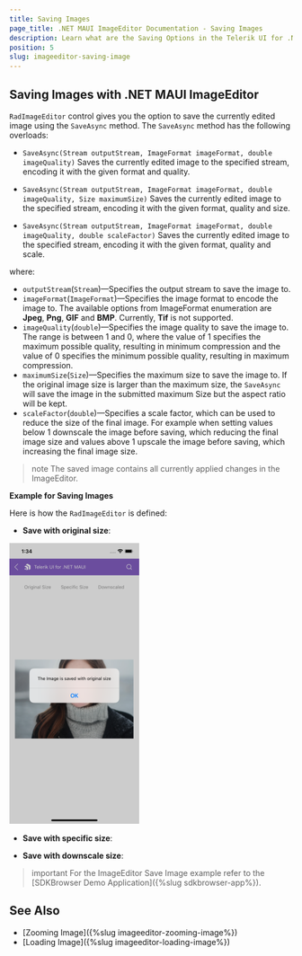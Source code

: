 ```yaml
---
title: Saving Images
page_title: .NET MAUI ImageEditor Documentation - Saving Images
description: Learn what are the Saving Options in the Telerik UI for .NET MAUI ImageEditor control provides.
position: 5
slug: imageeditor-saving-image
---
```


## Saving Images with .NET MAUI ImageEditor

`RadImageEditor` control gives you the option to save the currently edited image using the `SaveAsync` method. The `SaveAsync` method has the following overloads:

* `SaveAsync(Stream outputStream, ImageFormat imageFormat, double imageQuality)`
Saves the currently edited image to the specified stream, encoding it with the given format and quality.

* `SaveAsync(Stream outputStream, ImageFormat imageFormat, double imageQuality, Size maximumSize)`
Saves the currently edited image to the specified stream, encoding it with the given format, quality and size.

* `SaveAsync(Stream outputStream, ImageFormat imageFormat, double imageQuality, double scaleFactor)`
Saves the currently edited image to the specified stream, encoding it with the given format, quality and scale.

where:

* `outputStream`(`Stream`)&mdash;Specifies the output stream to save the image to.
* `imageFormat`(`ImageFormat`)&mdash;Specifies the image format to encode the image to. The available options from ImageFormat enumeration are **Jpeg**, **Png**, **GIF** and **BMP**. Currently, **Tif** is not supported.
* `imageQuality`(`double`)&mdash;Specifies the image quality to save the image to. The range is between 1 and 0, where the value of 1 specifies the maximum possible quality, resulting in minimum compression and the value of 0 specifies the minimum possible quality, resulting in maximum compression.
* `maximumSize`(`Size`)&mdash;Specifies the maximum size to save the image to. If the original image size is larger than the maximum size, the `SaveAsync` will save the image in the submitted maximum Size but the aspect ratio will be kept.
* `scaleFactor`(`double`)&mdash;Specifies a scale factor, which can be used to reduce the size of the final image. For example when setting values below 1 downscale the image before saving, which reducing the final image size and values above 1 upscale the image before saving, which increasing the final image size.

>note The saved image contains all currently applied changes in the ImageEditor.

**Example for Saving Images**

Here is how the `RadImageEditor` is defined:

<snippet id='imageeditor-save-image'/>

* **Save with original size**:

<snippet id='imageeditor-saveimage-original'/>

![Toolbar Visual Structure](images/imageeditor-saving-originalsize.png "Visual elements of Toolbar")

* **Save with specific size**:

<snippet id='imageeditor-saveimage-specific-size'/>

* **Save with downscale size**:

<snippet id='imageeditor-saveimage-downscaled'/>

 >important For the ImageEditor Save Image example refer to the [SDKBrowser Demo Application]({%slug sdkbrowser-app%}).

## See Also

- [Zooming Image]({%slug imageeditor-zooming-image%})
- [Loading Image]({%slug imageeditor-loading-image%})